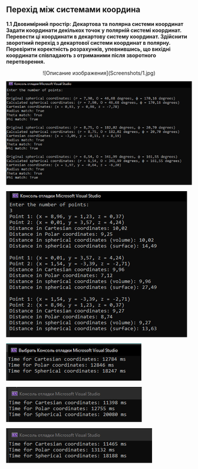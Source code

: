 <h2> Перехід між системами координа </h2>

__1.1 Двовимірний простір: Декартова та полярна системи координат
Задати координати декількох точок у полярній системі координат.
Перевести ці координати в декартову систему координат.
Здійснити зворотний перехід з декартової системи координат в полярну.
Перевірити коректність розрахунків, упевнившись, що вихідні координати співпадають з отриманими після зворотного перетворення.__




<p align="center">
  ![Описание изображения](Screenshots/1.jpg)
</p>

![Описание изображения](Screenshots/2.jpg)

![Описание изображения](Screenshots/3.jpg)

![Описание изображения](Screenshots/4.jpg)

![Описание изображения](Screenshots/5.jpg)

![Описание изображения](Screenshots/6.jpg)


